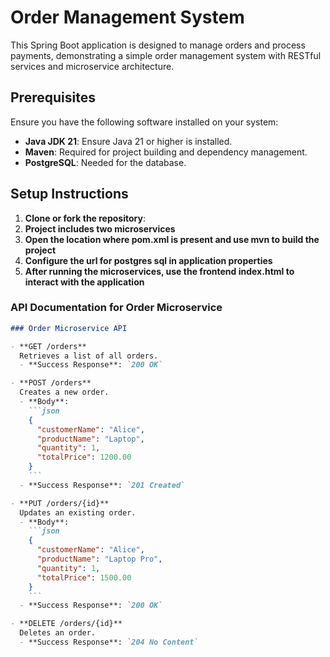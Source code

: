 # Order Management System

This Spring Boot application is designed to manage orders and process payments, demonstrating a simple order management system with RESTful services and microservice architecture.

## Prerequisites

Ensure you have the following software installed on your system:

- **Java JDK 21**: Ensure Java 21 or higher is installed.
- **Maven**: Required for project building and dependency management.
- **PostgreSQL**: Needed for the database.

## Setup Instructions

1. **Clone or fork the repository**:
2. **Project includes two microservices**
3. **Open the location where pom.xml is present and use mvn to build the project**
4. **Configure the url for postgres sql in application properties**
5. **After running the microservices, use the frontend index.html to interact with the application**


### API Documentation for Order Microservice

```markdown
### Order Microservice API

- **GET /orders**
  Retrieves a list of all orders.
  - **Success Response**: `200 OK`

- **POST /orders**
  Creates a new order.
  - **Body**:
    ```json
    {
      "customerName": "Alice",
      "productName": "Laptop",
      "quantity": 1,
      "totalPrice": 1200.00
    }
    ```
  - **Success Response**: `201 Created`

- **PUT /orders/{id}**
  Updates an existing order.
  - **Body**:
    ```json
    {
      "customerName": "Alice",
      "productName": "Laptop Pro",
      "quantity": 1,
      "totalPrice": 1500.00
    }
    ```
  - **Success Response**: `200 OK`

- **DELETE /orders/{id}**
  Deletes an order.
  - **Success Response**: `204 No Content`

   
